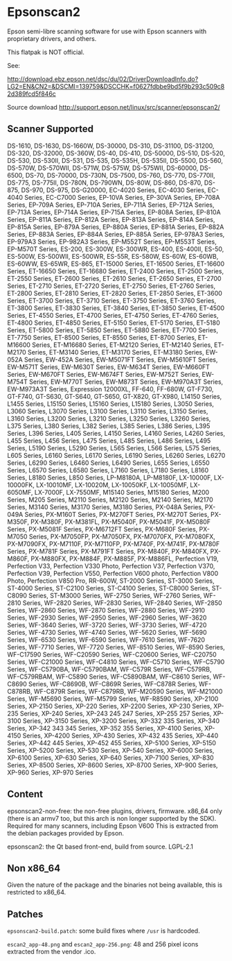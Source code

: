 Epsonscan2
==========

Epson semi-libre scanning software for use with Epson scanners with
proprietary drivers, and others.

This flatpak is NOT official.

See:

http://download.ebz.epson.net/dsc/du/02/DriverDownloadInfo.do?LG2=EN&CN2=&DSCMI=139759&DSCCHK=f0627fdbbe9bd5f9b293c509c82d389fcd5f846c

Source download
http://support.epson.net/linux/src/scanner/epsonscan2/

Scanner Supported
-----------------

DS-1610, DS-1630, DS-1660W, DS-30000, DS-310, DS-31100, DS-31200,
DS-320, DS-32000, DS-360W, DS-40, DS-410, DS-50000, DS-510, DS-520,
DS-530, DS-530II, DS-531, DS-535, DS-535H, DS-535II, DS-5500, DS-560,
DS-570W, DS-570WII, DS-571W, DS-575W, DS-575WII, DS-60000, DS-6500,
DS-70, DS-70000, DS-730N, DS-7500, DS-760, DS-770, DS-770II, DS-775,
DS-775II, DS-780N, DS-790WN, DS-80W, DS-860, DS-870, DS-875, DS-970,
DS-975, DS-G20000, EC-4020 Series, EC-4030 Series, EC-4040 Series,
EC-C7000 Series, EP-10VA Series, EP-30VA Series, EP-708A Series,
EP-709A Series, EP-710A Series, EP-711A Series, EP-712A Series,
EP-713A Series, EP-714A Series, EP-715A Series, EP-808A Series,
EP-810A Series, EP-811A Series, EP-812A Series, EP-813A Series,
EP-814A Series, EP-815A Series, EP-879A Series, EP-880A Series,
EP-881A Series, EP-882A Series, EP-883A Series, EP-884A Series,
EP-885A Series, EP-978A3 Series, EP-979A3 Series, EP-982A3 Series,
EP-M552T Series, EP-M553T Series, EP-M570T Series, ES-200, ES-300W,
ES-300WR, ES-400, ES-400II, ES-50, ES-500W, ES-500WII, ES-500WR,
ES-55R, ES-580W, ES-60W, ES-60WB, ES-60WW, ES-65WR, ES-865, ET-15000
Series, ET-16500 Series, ET-16600 Series, ET-16650 Series, ET-16680
Series, ET-2400 Series, ET-2500 Series, ET-2550 Series, ET-2600
Series, ET-2610 Series, ET-2650 Series, ET-2700 Series, ET-2710
Series, ET-2720 Series, ET-2750 Series, ET-2760 Series, ET-2800
Series, ET-2810 Series, ET-2820 Series, ET-2850 Series, ET-3600
Series, ET-3700 Series, ET-3710 Series, ET-3750 Series, ET-3760
Series, ET-3800 Series, ET-3830 Series, ET-3840 Series, ET-3850
Series, ET-4500 Series, ET-4550 Series, ET-4700 Series, ET-4750
Series, ET-4760 Series, ET-4800 Series, ET-4850 Series, ET-5150
Series, ET-5170 Series, ET-5180 Series, ET-5800 Series, ET-5850
Series, ET-5880 Series, ET-7700 Series, ET-7750 Series, ET-8500
Series, ET-8550 Series, ET-8700 Series, ET-M16600 Series, ET-M16680
Series, ET-M2120 Series, ET-M2140 Series, ET-M2170 Series, ET-M3140
Series, ET-M3170 Series, ET-M3180 Series, EW-052A Series, EW-452A
Series, EW-M5071FT Series, EW-M5610FT Series, EW-M571T Series,
EW-M630T Series, EW-M634T Series, EW-M660FT Series, EW-M670FT Series,
EW-M674FT Series, EW-M752T Series, EW-M754T Series, EW-M770T Series,
EW-M873T Series, EW-M970A3T Series, EW-M973A3T Series, Expression
12000XL, FF-640, FF-680W, GT-F730, GT-F740, GT-S630, GT-S640, GT-S650,
GT-X820, GT-X980, L14150 Series, L1455 Series, L15150 Series, L15160
Series, L15180 Series, L3050 Series, L3060 Series, L3070 Series, L3100
Series, L3110 Series, L3150 Series, L3160 Series, L3200 Series, L3210
Series, L3250 Series, L3260 Series, L375 Series, L380 Series, L382
Series, L385 Series, L386 Series, L395 Series, L396 Series, L405
Series, L4150 Series, L4160 Series, L4260 Series, L455 Series, L456
Series, L475 Series, L485 Series, L486 Series, L495 Series, L5190
Series, L5290 Series, L565 Series, L566 Series, L575 Series, L605
Series, L6160 Series, L6170 Series, L6190 Series, L6260 Series, L6270
Series, L6290 Series, L6460 Series, L6490 Series, L655 Series, L6550
Series, L6570 Series, L6580 Series, L7160 Series, L7180 Series, L8160
Series, L8180 Series, L850 Series, LP-M8180A, LP-M8180F, LX-10000F,
LX-10000FK, LX-10010MF, LX-10020M, LX-10050KF, LX-10050MF, LX-6050MF,
LX-7000F, LX-7550MF, M15140 Series, M15180 Series, M200 Series, M205
Series, M2110 Series, M2120 Series, M2140 Series, M2170 Series, M3140
Series, M3170 Series, M3180 Series, PX-048A Series, PX-049A Series,
PX-M160T Series, PX-M270FT Series, PX-M270T Series, PX-M350F,
PX-M380F, PX-M381FL, PX-M5040F, PX-M5041F, PX-M5080F Series, PX-M5081F
Series, PX-M6712FT Series, PX-M680F Series, PX-M7050 Series,
PX-M7050FP, PX-M7050FX, PX-M7070FX, PX-M7080FX, PX-M7090FX, PX-M7110F,
PX-M7110FP, PX-M740F, PX-M741F, PX-M780F Series, PX-M781F Series,
PX-M791FT Series, PX-M840F, PX-M840FX, PX-M860F, PX-M880FX, PX-M884F,
PX-M885F, PX-M886FL, Perfection V19, Perfection V33, Perfection V330
Photo, Perfection V37, Perfection V370, Perfection V39, Perfection
V550, Perfection V600 photo, Perfection V800 Photo, Perfection V850
Pro, RR-600W, ST-2000 Series, ST-3000 Series, ST-4000 Series, ST-C2100
Series, ST-C4100 Series, ST-C8000 Series, ST-C8090 Series, ST-M3000
Series, WF-2750 Series, WF-2760 Series, WF-2810 Series, WF-2820
Series, WF-2830 Series, WF-2840 Series, WF-2850 Series, WF-2860
Series, WF-2870 Series, WF-2880 Series, WF-2910 Series, WF-2930
Series, WF-2950 Series, WF-2960 Series, WF-3620 Series, WF-3640
Series, WF-3720 Series, WF-3730 Series, WF-4720 Series, WF-4730
Series, WF-4740 Series, WF-5620 Series, WF-5690 Series, WF-6530
Series, WF-6590 Series, WF-7610 Series, WF-7620 Series, WF-7710
Series, WF-7720 Series, WF-8510 Series, WF-8590 Series, WF-C17590
Series, WF-C20590 Series, WF-C20600 Series, WF-C20750 Series,
WF-C21000 Series, WF-C4810 Series, WF-C5710 Series, WF-C5790 Series,
WF-C5790BA, WF-C5790BAM, WF-C579R Series, WF-C579RB, WF-C579RBAM,
WF-C5890 Series, WF-C5890BAM, WF-C8610 Series, WF-C8690 Series,
WF-C8690B, WF-C869R Series, WF-C878R Series, WF-C878RB, WF-C879R
Series, WF-C879RB, WF-M20590 Series, WF-M21000 Series, WF-M5690
Series, WF-M5799 Series, WF-R8590 Series, XP-2100 Series, XP-2150
Series, XP-220 Series, XP-2200 Series, XP-230 Series, XP-235 Series,
XP-240 Series, XP-243 245 247 Series, XP-255 257 Series, XP-3100
Series, XP-3150 Series, XP-3200 Series, XP-332 335 Series, XP-340
Series, XP-342 343 345 Series, XP-352 355 Series, XP-4100 Series,
XP-4150 Series, XP-4200 Series, XP-430 Series, XP-432 435 Series,
XP-440 Series, XP-442 445 Series, XP-452 455 Series, XP-5100 Series,
XP-5150 Series, XP-5200 Series, XP-530 Series, XP-540 Series, XP-6000
Series, XP-6100 Series, XP-630 Series, XP-640 Series, XP-7100 Series,
XP-830 Series, XP-8500 Series, XP-8600 Series, XP-8700 Series, XP-900
Series, XP-960 Series, XP-970 Series

Content
-------

epsonscan2-non-free: the non-free plugins, drivers, firmware. x86_64
only (there is an armv7 too, but this arch is non longer supported by
the SDK). Required for many scanners, including Epson V600 This is
extracted from the debian packages provided by Epson.

epsonscan2: the Qt based front-end, build from source. LGPL-2.1


Non x86_64
----------

Given the nature of the package and the binaries not being available,
this is restricted to x86_64.


Patches
-------

`epsonscan2-build.patch`: some build fixes where `/usr` is hardcoded.

`escan2_app-48.png` and `escan2_app-256.png`: 48 and 256 pixel icons
extracted from the vendor .ico.
